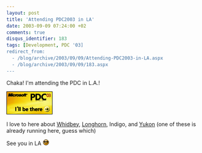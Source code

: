```yaml
---
layout: post
title: 'Attending PDC2003 in LA'
date: 2003-09-09 07:24:00 +02
comments: true
disqus_identifier: 183
tags: [Development, PDC '03]
redirect_from:
  - /blog/archive/2003/09/09/Attending-PDC2003-in-LA.aspx
  - /blog/archive/2003/09/09/183.aspx
---
```


Chaka! I'm attending the PDC in L.A.!

[![PDC 2003 Attendee](/files/archive/pdc2003i.gif)](http://msdn.microsoft.com/events/pdc)

I love to here about [Whidbey](http://www.microsoft.com/sql/evaluation/yukon.asp), [Longhorn](http://www.winsupersite.com/faq/longhorn.asp), Indigo, and [Yukon](http://www.microsoft.com/sql/evaluation/yukon.asp) (one of these is already running here, guess which)

See you in LA ![Cool](/files/archive/smiley_cool.gif)


